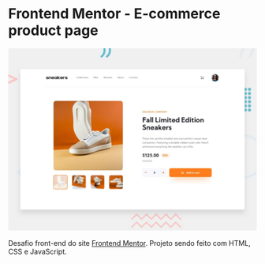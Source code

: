 # Frontend Mentor - E-commerce product page

![Design preview for the E-commerce product page coding challenge](./design/desktop-preview.jpg)

Desafio front-end do site [Frontend Mentor](https://www.frontendmentor.io). Projeto sendo feito com HTML, CSS e JavaScript.